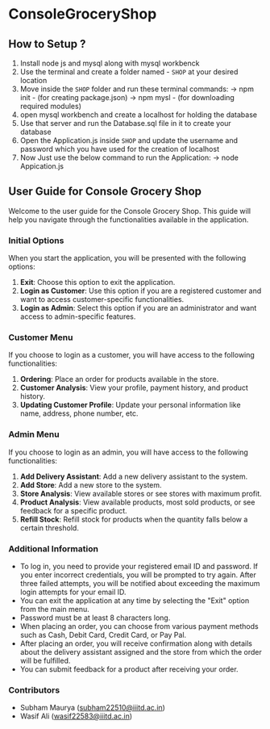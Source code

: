 # ConsoleGroceryShop

## How to Setup ?
1. Install node js and mysql along with mysql workbenck
2. Use the terminal and create a folder named - `SHOP` at your desired location
3. Move inside the `SHOP` folder and run these terminal commands:
   -> npm init - (for creating package.json)
   -> npm mysl - (for downloading required modules)
4. open mysql workbench and create a localhost for holding the database
5. Use that server and run the Database.sql file in it to create your database
6. Open the Application.js inside `SHOP` and update the username and password which you have used for the creation of localhost
7. Now Just use the below command to run the Application:
   -> node Appication.js 

## User Guide for Console Grocery Shop
Welcome to the user guide for the Console Grocery Shop. This guide will help you navigate through the functionalities available in the application.

### Initial Options
When you start the application, you will be presented with the following options:

1. **Exit**: Choose this option to exit the application.
2. **Login as Customer**: Use this option if you are a registered customer and want to access customer-specific functionalities.
3. **Login as Admin**: Select this option if you are an administrator and want access to admin-specific features.

### Customer Menu
If you choose to login as a customer, you will have access to the following functionalities:

1. **Ordering**: Place an order for products available in the store.
2. **Customer Analysis**: View your profile, payment history, and product history.
3. **Updating Customer Profile**: Update your personal information like name, address, phone number, etc.

### Admin Menu
If you choose to login as an admin, you will have access to the following functionalities:

1. **Add Delivery Assistant**: Add a new delivery assistant to the system.
2. **Add Store**: Add a new store to the system.
3. **Store Analysis**: View available stores or see stores with maximum profit.
4. **Product Analysis**: View available products, most sold products, or see feedback for a specific product.
5. **Refill Stock**: Refill stock for products when the quantity falls below a certain threshold.

### Additional Information
- To log in, you need to provide your registered email ID and password. If you enter incorrect credentials, you will be prompted to try again. After three failed attempts, you will be notified about exceeding the maximum login attempts for your email ID.
- You can exit the application at any time by selecting the "Exit" option from the main menu.
- Password must be at least 8 characters long.
- When placing an order, you can choose from various payment methods such as Cash, Debit Card, Credit Card, or Pay Pal.
- After placing an order, you will receive confirmation along with details about the delivery assistant assigned and the store from which the order will be fulfilled.
- You can submit feedback for a product after receiving your order.

### Contributors
- Subham Maurya (subham22510@iiitd.ac.in)
- Wasif Ali (wasif22583@iiitd.ac.in)
